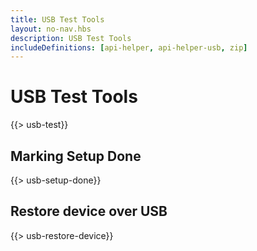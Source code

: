 ```yaml
---
title: USB Test Tools
layout: no-nav.hbs
description: USB Test Tools
includeDefinitions: [api-helper, api-helper-usb, zip]
---
```


# USB Test Tools

{{> usb-test}}


## Marking Setup Done

{{> usb-setup-done}}


## Restore device over USB

{{> usb-restore-device}}

